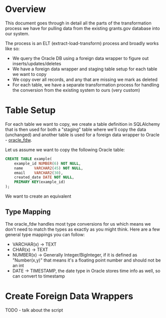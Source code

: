 # Overview
This document goes through in detail all the parts of the
transformation process we have for pulling data from the
existing grants.gov database into our system.

The process is an ELT (extract-load-transform) process and
broadly works like so:
* We query the Oracle DB using a foreign data wrapper to figure out inserts/updates/deletes
* We have a foreign data wrapper and staging table setup for each table we want to copy
* We copy over all records, and any that are missing we mark as deleted
* For each table, we have a separate transformation process for handling the conversion from the existing system to ours (very custom)

# Table Setup
For each table we want to copy, we create a table definition in SQLAlchemy
that is then used for both a "staging" table where we'll copy the data (unchanged)
and another table is used for a foreign data wrapper to Oracle - [oracle_fdw](https://github.com/laurenz/oracle_fdw).

Let us assume we want to copy the following Oracle table:
```sql
CREATE TABLE example(
    example_id NUMBER(6) NOT NULL,
    name     VARCHAR2(45) NOT NULL,
    email    VARCHAR2(30),
    created_date DATE NOT NULL,
    PRIMARY KEY(example_id)
);
```
We want to create an equivalent

## Type Mapping
The oracle_fdw handles most type conversions for us which means we don't
need to match the types as exactly as you might think. Here are a few general type
mappings you can follow:
* VARCHAR(x) -> TEXT
* CHAR(x) -> TEXT
* NUMBER(x) -> Generally Integer/BigInteger, if it is defined as "Number(x,y)" that means it's a floating point number and should not be an int
* DATE -> TIMESTAMP, the date type in Oracle stores time info as well, so can convert to timestamp

# Create Foreign Data Wrappers
TODO - talk about the script
